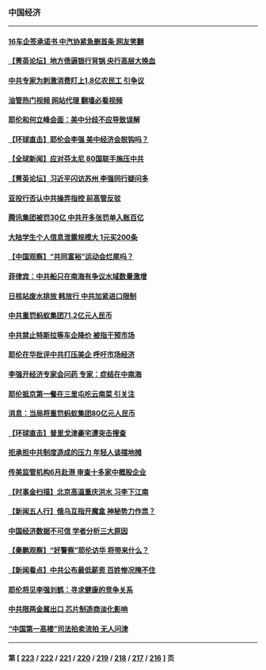 ### 中国经济
---
#### [16车企签承诺书 中汽协紧急删首条 网友笑翻](../../pages/ncid283/n14029735.md?07091645) 
#### [【菁英论坛】地方债逼银行背锅 央行高层大换血](../../pages/ncid283/n14030876.md?07091645) 
#### [中共专家为刺激消费盯上1.8亿农民工 引争议](../../pages/ncid283/n14030883.md?07091645) 
#### [油管热门视频 网站代理 翻墙必看视频](http://138.2.39.72:81/youtube.html?epic-marker?07091645)
#### [耶伦和何立峰会面：美中分歧不应导致误解](../../pages/ncid283/n14030774.md?07091645) 
#### [【环球直击】耶伦会李强 美中经济会脱钩吗？](../../pages/ncid283/n14030417.md?07091645) 
#### [【全球新闻】应对芬太尼 80国联手施压中共](../../pages/ncid283/n14030681.md?07091645) 
#### [【菁英论坛】习近平闪访苏州 李强同行疑问多](../../pages/ncid283/n14030460.md?07091645) 
#### [亚投行否认中共操弄指控 前高管反驳](../../pages/ncid283/n14030399.md?07091645) 
#### [腾讯集团被罚30亿 中共开多张罚单入账百亿](../../pages/ncid283/n14030437.md?07091645) 
#### [大陆学生个人信息泄露规模大 1元买200条](../../pages/ncid283/n14030276.md?07091645) 
#### [【中国观察】“共同富裕”运动会烂尾吗？](../../pages/ncid283/n14029597.md?07091645) 
#### [菲律宾：中共船只在南海有争议水域数量激增](../../pages/ncid283/n14030377.md?07091645) 
#### [日核站废水排放 韩放行 中共加紧进口限制](../../pages/ncid283/n14030283.md?07091645) 
#### [中共重罚蚂蚁集团71.2亿元人民币](../../pages/ncid283/n14030345.md?07091645) 
#### [中共禁止特斯拉等车企降价 被指干预市场](../../pages/ncid283/n14029873.md?07091645) 
#### [耶伦在华批评中共打压美企 呼吁市场经济](../../pages/ncid283/n14030273.md?07091645) 
#### [李强开经济专家会问药 专家：症结在中南海](../../pages/ncid283/n14030225.md?07091645) 
#### [耶伦抵京第一餐在三里屯吃云南菜 引关注](../../pages/ncid283/n14030202.md?07091645) 
#### [消息：当局将重罚蚂蚁集团80亿元人民币](../../pages/ncid283/n14030207.md?07091645) 
#### [【环球直击】普里戈津豪宅遭突击搜查](../../pages/ncid283/n14029846.md?07091645) 
#### [拒承担中共制度造成的压力 年轻人谈摆地摊](../../pages/ncid283/n14029733.md?07091645) 
#### [传美监管机构6月赴港 审查十多家中概股企业](../../pages/ncid283/n14030046.md?07091645) 
#### [【时事金扫描】北京高温重庆洪水 习李下江南](../../pages/ncid283/n14029947.md?07091645) 
#### [【新闻五人行】俄乌互指开魔盒 神秘势力作祟？](../../pages/ncid283/n14029890.md?07091645) 
#### [中国经济数据不可信 学者分析三大原因](../../pages/ncid283/n14029778.md?07091645) 
#### [【秦鹏观察】“好警察”耶伦访华 将带来什么？](../../pages/ncid283/n14029877.md?07091645) 
#### [【新闻看点】中共公布最低薪资 百姓惨况掩不住](../../pages/ncid283/n14029789.md?07091645) 
#### [耶伦将见李强刘鹤：寻求健康的竞争关系](../../pages/ncid283/n14029757.md?07091645) 
#### [中共限两金属出口 芯片制造商淡化影响](../../pages/ncid283/n14029623.md?07091645) 
#### [“中国第一高楼”司法拍卖流拍 无人问津](../../pages/ncid283/n14029574.md?07091645) 

---
#### 第 [ [223](./223.md?07091645) / [222](./222.md?07091645) / [221](./221.md?07091645) / [220](./220.md?07091645) / [219](./219.md?07091645) / [218](./218.md?07091645) / [217](./217.md?07091645) / [216](./216.md?07091645) ] 页
